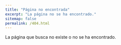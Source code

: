 ```yaml
---
title: "Página no encontrada"
excerpt: "La página no se ha encontrado."
sitemap: false
permalink: /404.html
---
```


La página que busca no existe o no se ha encontrado.
